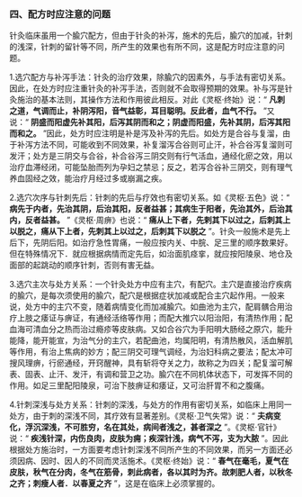 ### 四、配方时应注意的问题

针灸临床虽用一个腧穴配方，但由于针灸的补泻，施术的先后，腧穴的加减，针刺的浅深，针刺的留针等不同，所产生的效果也有所不同，这是配方时应注意的问题。

1.选穴配方与补泻手法：针灸的治疗效果，除腧穴的因素外，与手法有密切关系。因此，在处方时应注重针灸的补泻手法，否则就不会取得预期的效果。补与泻是针灸施治的基本法则，其操作方法和作用彼此相反。对此《灵枢·终始》说：“ **凡刺之道，气调而止，补阴泻阳，音气益彰，耳目聪明。反此者，血气不行。** ”又说：“ **阴盛而阳虚先补其阳，后泻其阴而和之；阴虚而阳盛，先补其阴，后泻其阳而和之。** ”因此，处方时应注明是补是泻及补泻的先后。如处方是合谷与复溜，由于补泻方法不同，可能收到不同效果，补复溜泻合谷则可止汗，补合谷泻复溜则可发汗；处方是三阴交与合谷，补合谷泻三阴交则有行气活血，通经化瘀之效，用以治疗血滞经闭，可能坠胎而列为孕妇之禁忌；反之，若泻合谷补三阴交，则有理气养血固经之效，能治疗月经过多或崩漏之疾。

2.选穴次序与针刺先后：针刺的先后与疗效也有密切关系。如《灵枢·五色》说：“ **病先于内者，先治其阴，后治其阳，反者益甚；其病生于阳者，先治其外，后治其内，反者益甚。** ”《灵枢·周痹》也说：“ **痛从上下者，先剌其下以过之，后刺其上以脱之，痛从下上者，先刺其上以过之，后刺其下以脱之** ”。针灸一般施术是先上后下，先阴后阳。如治疗急性胃痛，一般应按内关、中脘、足三里的顺序数果好。但在特殊情况下．就应根据病情而定先后，如治面肌痉挛，就应按阳陵泉、地仓及面部的起跳动的顺序针刺，否则有害无益。

3.选穴主次与处方关系：一个针灸处方中应有主穴，有配穴。主穴是直接治疗疾病的腧穴，是每次须使用的腧穴，配穴是根据症状加减或配合主穴起作用。一般来说，处方中的主穴不变，随着病情变化而加减腧穴。如曲池为主穴，配肩髃合用治疗上肢之痿证与痹证，有通经活络等作用；而配大推穴以阳治阳，有清热作用；配血海可清血分之热而治过瘾疹等皮肤病。又如合谷穴为手阳明大肠经之原穴，能升能降，能开能宣，为治气分的主穴，若配曲池，均属阳明，有清热散风，活血解肌等作用，有治上焦病的妙方；配三阴交可理气调经，为治妇科病之要法；配太冲可搜风理痹，行瘀通经，开窍醒神，具有斩将夺关之力，故称之为四关；配复溜可解表、固表、止汗、发汗，有调和营卫之功。腧穴在不同机体状态下，可发挥不同的作用。如足三里配阳陵泉，可治下肢痹证和痿证，又可治肝胃不和之腹痛。

4.针刺深浅与处方关系：针刺的深浅，与处方的作用有密切关系，如临床上用同一处方，由于刺的深浅不同，其疗效有显著差别。《灵枢·卫气失常》说：“ **夫病变化，浮沉深浅，不可胜穷，名在其处，病间者浅之，甚者深之** ”。《灵枢·官针》说：“ **疾浅针深，内伤良肉，皮肤为痈；疾深针浅，病气不泻，支为大脓** ”。因此根据处方施治时，一方面要考虑针刺深浅不同所产生的不同效果，而另一方面还必须因病、因时、因人的不同而灵活施术。《灵枢·终始》说：“ **春气在毫毛，夏气在皮肤，秋气在分肉，冬气在筋骨，刺此病者，各以其时为齐。故刺肥人者，以秋冬之齐；刺瘦人者．以春夏之齐** ”，这是在临床上必须掌握的。

